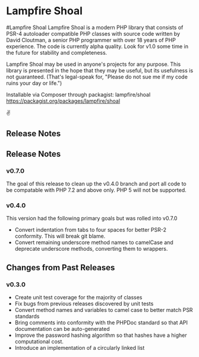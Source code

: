 # Lampfire Shoal
#Lampfire Shoal
Lampfire Shoal is a modern PHP library that consists of PSR-4 autoloader compatible PHP classes with source code written by David Cloutman, a senior PHP programmer with over 18 years of PHP experience. The code is currently alpha quality. Look for v1.0 some time in the future for stability and completeness.

Lampfire Shoal may be used in anyone's projects for any purpose. This library is presented in the hope that they may be useful, but its usefulness is not guaranteed. (That's legal-speak for, "Please do not sue me if my code ruins your day or life.")

Installable via Composer through packagist: lampfire/shoal
https://packagist.org/packages/lampfire/shoal

✌️

## Release Notes

## Release Notes

### v0.7.0
The goal of this release to clean up the v0.4.0 branch and port all code to be compatable with PHP 7.2 and above only. PHP 5 will not be supported.

### v0.4.0
This version had the following primary goals but was rolled into v0.7.0

- Convert indentation from tabs to four spaces for better PSR-2 conformity. This will break git blame.
- Convert remaining underscore method names to camelCase and deprecate underscore methods, converting them to wrappers.

## Changes from Past Releases

### v0.3.0
- Create unit test coverage for the majority of classes
- Fix bugs from previous releases discovered by unit tests
- Convert method names and variables to camel case to better match PSR standards
- Bring comments into conformity with the PHPDoc standard so that API documentation can be auto-generated
- Improve the password hashing algorithm so that hashes have a higher computational cost.
- Introduce an implementation of a circularly linked list


